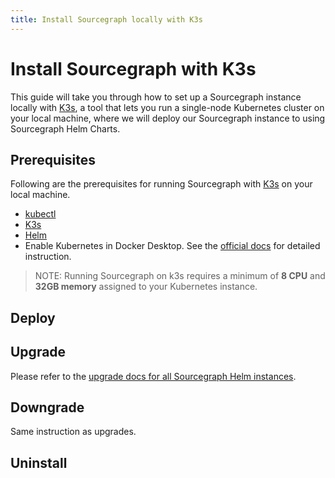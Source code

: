 ```yaml
---
title: Install Sourcegraph locally with K3s
---
```


# Install Sourcegraph with K3s

This guide will take you through how to set up a Sourcegraph instance locally with [K3s](https://k3s.io/), a tool that lets you run a single-node Kubernetes cluster on your local machine, where we will deploy our Sourcegraph instance to using Sourcegraph Helm Charts.

## Prerequisites

Following are the prerequisites for running Sourcegraph with [K3s](https://k3s.io/) on your local machine.

- [kubectl](https://kubernetes.io/docs/tasks/tools/)
- [K3s](https://k3s.io/)
- [Helm](https://helm.sh/docs/intro/install/)
- Enable Kubernetes in Docker Desktop. See the [official docs](https://docs.docker.com/desktop/kubernetes/#enable-kubernetes) for detailed instruction.

> NOTE: Running Sourcegraph on k3s requires a minimum of **8 CPU** and **32GB memory** assigned to your Kubernetes instance.

## Deploy

## Upgrade

Please refer to the [upgrade docs for all Sourcegraph Helm instances](http://localhost:5080/admin/deploy/kubernetes/operations#upgrade).

## Downgrade

Same instruction as upgrades.

## Uninstall

